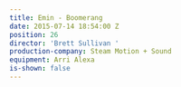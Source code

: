 ```yaml
---
title: Emin - Boomerang
date: 2015-07-14 18:54:00 Z
position: 26
director: 'Brett Sullivan '
production-company: Steam Motion + Sound
equipment: Arri Alexa
is-shown: false
---
```


